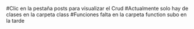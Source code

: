 #Clic en la pestaña posts para visualizar el Crud
#Actualmente solo hay de clases en la carpeta class
#Funciones falta en la carpeta function subo en la tarde
